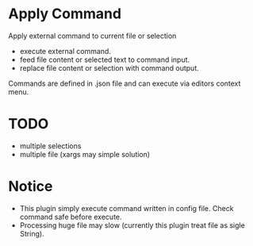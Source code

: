 # Apply Command

Apply external command to current file or selection

* execute external command.
* feed file content or selected text to command input.
* replace file content or selection with command output.

Commands are defined in .json file and can execute via editors context menu.

# TODO
* multiple selections
* multiple file (xargs may simple solution)

# Notice
* This plugin simply execute command written in config file. Check command safe before execute.
* Processing huge file may slow (currently this plugin treat file as sigle String).
